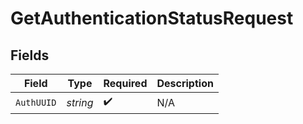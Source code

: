 # GetAuthenticationStatusRequest


## Fields

| Field              | Type               | Required           | Description        |
| ------------------ | ------------------ | ------------------ | ------------------ |
| `AuthUUID`         | *string*           | :heavy_check_mark: | N/A                |
